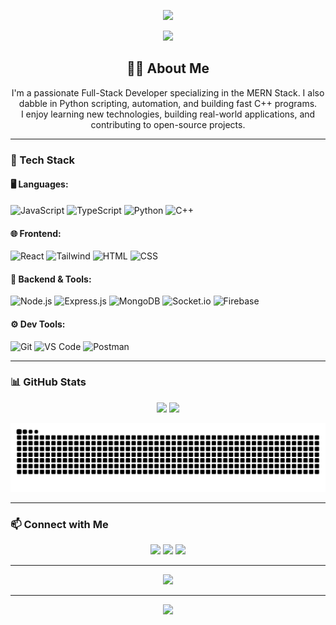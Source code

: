 <!-- Profile Banner -->
<p align="center">
  <img src="https://capsule-render.vercel.app/api?type=waving&color=0aa4d3&height=250&section=header&text=Hi%20👋,%20I'm%20Kebin%20Malla&fontSize=40&fontColor=ffffff&animation=fadeIn" />
</p>

<!-- Typing Intro -->
<p align="center">
  <img src="https://readme-typing-svg.demolab.com/?lines=Full-Stack%20MERN%20Developer;React.js%20%7C%20Node.js%20%7C%20MongoDB%20%7C%20Express;Also%20love%20Python%20and%20C%2B%2B&font=Fira%20Code&center=true&width=600&height=45&color=0aa4d3&vCenter=true" />
</p>

<!-- Short About -->
<h2 align="center">👨‍💻 About Me</h2>
<p align="center">
  I'm a passionate Full-Stack Developer specializing in the MERN Stack. I also dabble in Python scripting, automation, and building fast C++ programs. <br/>
  I enjoy learning new technologies, building real-world applications, and contributing to open-source projects.
</p>

---

### 🚀 Tech Stack

#### 🖥️ Languages:
![JavaScript](https://img.shields.io/badge/-JavaScript-F7DF1E?style=for-the-badge&logo=javascript&logoColor=000)
![TypeScript](https://img.shields.io/badge/-TypeScript-3178C6?style=for-the-badge&logo=typescript&logoColor=fff)
![Python](https://img.shields.io/badge/-Python-3776AB?style=for-the-badge&logo=python&logoColor=fff)
![C++](https://img.shields.io/badge/-C++-00599C?style=for-the-badge&logo=cplusplus&logoColor=fff)

#### 🌐 Frontend:
![React](https://img.shields.io/badge/-React-61DAFB?style=for-the-badge&logo=react&logoColor=000)
![Tailwind](https://img.shields.io/badge/-Tailwind-06B6D4?style=for-the-badge&logo=tailwindcss&logoColor=fff)
![HTML](https://img.shields.io/badge/-HTML5-E34F26?style=for-the-badge&logo=html5&logoColor=fff)
![CSS](https://img.shields.io/badge/-CSS3-1572B6?style=for-the-badge&logo=css3&logoColor=fff)

#### 🔧 Backend & Tools:
![Node.js](https://img.shields.io/badge/-Node.js-339933?style=for-the-badge&logo=node-dot-js&logoColor=fff)
![Express.js](https://img.shields.io/badge/-Express-000?style=for-the-badge&logo=express&logoColor=white)
![MongoDB](https://img.shields.io/badge/-MongoDB-47A248?style=for-the-badge&logo=mongodb&logoColor=fff)
![Socket.io](https://img.shields.io/badge/-Socket.io-010101?style=for-the-badge&logo=socket.io&logoColor=white)
![Firebase](https://img.shields.io/badge/-Firebase-FFCA28?style=for-the-badge&logo=firebase&logoColor=000)

#### ⚙️ Dev Tools:
![Git](https://img.shields.io/badge/-Git-F05032?style=for-the-badge&logo=git&logoColor=fff)
![VS Code](https://img.shields.io/badge/-VSCode-007ACC?style=for-the-badge&logo=visual-studio-code&logoColor=fff)
![Postman](https://img.shields.io/badge/-Postman-FF6C37?style=for-the-badge&logo=postman&logoColor=fff)

---

### 📊 GitHub Stats

<p align="center">
  <img src="https://github-readme-stats.vercel.app/api?username=kevin272&show_icons=true&theme=github_dark" height="180" />
  <img src="https://github-readme-stats.vercel.app/api/top-langs/?username=kevin272&layout=compact&theme=github_dark" height="180" />
</p>

  <picture>
  <source media="(prefers-color-scheme: dark)" srcset="https://raw.githubusercontent.com/kevin272/kevin272/output/github-contribution-grid-snake-dark.svg" />
  <source media="(prefers-color-scheme: light)" srcset="https://raw.githubusercontent.com/kevin272/kevin272/output/github-contribution-grid-snake.svg" />
  <img alt="snake animation" src="https://raw.githubusercontent.com/kevin272/kevin272/output/github-contribution-grid-snake.svg" />
</picture>

---

### 📫 Connect with Me

<p align="center">
  <a href="mailto:mallakebin@gmail.com"><img src="https://img.shields.io/badge/-Email-D14836?style=for-the-badge&logo=gmail&logoColor=white" /></a>
  <a href="https://www.linkedin.com/in/kebinmalla/"><img src="https://img.shields.io/badge/-LinkedIn-0A66C2?style=for-the-badge&logo=linkedin&logoColor=white" /></a>
  <a href="https://github.com/kevin272"><img src="https://img.shields.io/badge/-GitHub-181717?style=for-the-badge&logo=github&logoColor=white" /></a>
</p>

---

<p align="center">
  <img src="https://quotes-github-readme.vercel.app/api?type=horizontal&theme=dark" />
</p>

---

<p align="center">
  <img src="https://capsule-render.vercel.app/api?type=waving&color=0aa4d3&height=200&section=footer"/>
</p>
